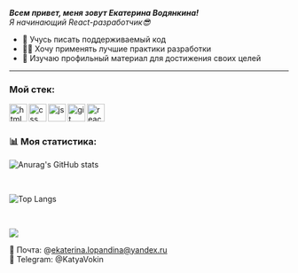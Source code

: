 ___Всем привет, меня зовут Екатерина Водянкина!___
<br/>
_Я начинающий React-разработчик😎_

* 💪 Учусь писать поддерживаемый код
* 👩‍💻 Хочу применять лучшие практики разработки
* 📙 Изучаю профильный материал для достижения своих целей 

***

### Мой стeк:

<img align="left" alt="html" width="32px" src="https://user-images.githubusercontent.com/100767361/192206038-2b194ea8-765f-452b-869d-5d046e7c44ca.png">
<img align="left" alt="css" width="32px" src="https://user-images.githubusercontent.com/100767361/192206269-7955722a-8f0e-46b4-80ef-73dd9e804d19.png">
<img align="left" alt="js" width="32px" src="https://user-images.githubusercontent.com/100767361/192206650-69ba588f-090b-45b4-85f0-d108392effbf.png">
<img align="left" alt="git" width="32px" src="https://user-images.githubusercontent.com/100767361/192206773-abbd38dd-7dcd-47b9-97de-826bd3a30836.png">
<img align="left" alt="react" width="32px" src="https://user-images.githubusercontent.com/100767361/192206913-8dd56161-b169-48e5-a440-12e188f6b5cc.png">

<br/>

<br/>

### 📊 Моя статистика:

![Anurag's GitHub stats](https://github-readme-stats.vercel.app/api?username=EkaterinaVokin&show_icons=true&theme=tokyonight)

<br/>

![Top Langs](https://github-readme-stats.vercel.app/api/top-langs/?username=EkaterinaVokin&layout=compact)

<br/>

![](https://github-profile-summary-cards.vercel.app/api/cards/repos-per-language?username=EkaterinaVokin&theme=solarized_dark)


📩 Почта: @ekaterina.lopandina@yandex.ru
<br/>
📱 Telegram: @KatyaVokin
